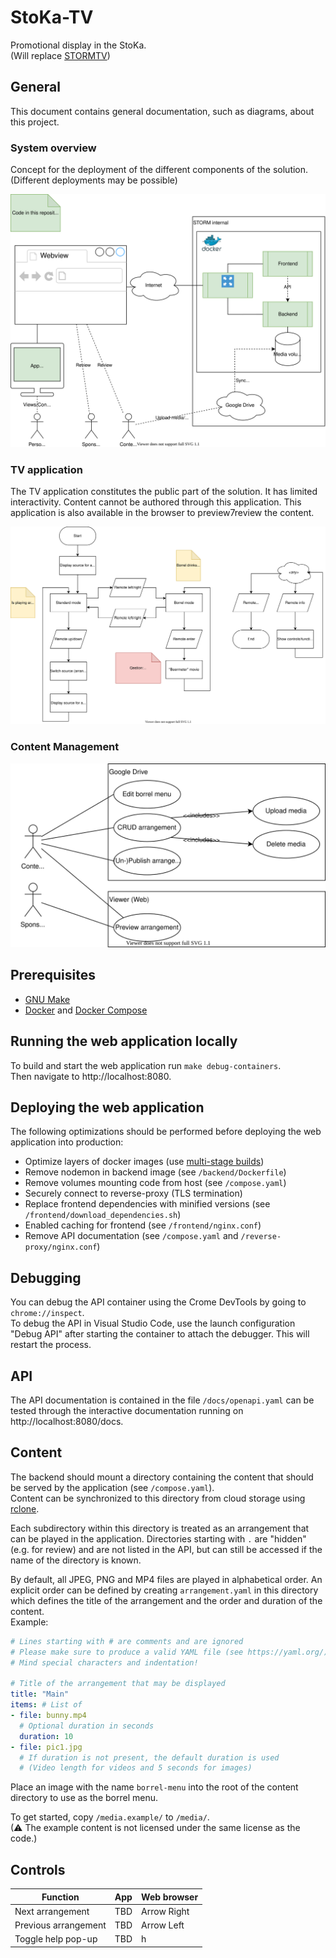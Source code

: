 # StoKa-TV
Promotional display in the StoKa.  
(Will replace [STORMTV](https://github.com/StudieverenigingSTORM/STORMTV))

## General
This document contains general documentation, such as diagrams, about this project.

### System overview
Concept for the deployment of the different components of the solution. (Different deployments may be possible)

![System overview](./system_overview.drawio.svg)

### TV application
The TV application constitutes the public part of the solution.
It has limited interactivity.
Content cannot be authored through this application.
This application is also available in the browser to preview7review the content.

![Flowchart TV application](./flow_tv.drawio.svg)

### Content Management
![Use-case Content Management](./use-case_cms.drawio.svg)

## Prerequisites
+ [GNU Make](https://www.gnu.org/software/make/)
+ [Docker](https://hub.docker.com/search?offering=community&q=&type=edition&platform=desktop%2Cserver) and [Docker Compose](https://docs.docker.com/compose/install/)

## Running the web application locally
To build and start the web application run `make debug-containers`.  
Then navigate to http://localhost:8080.

## Deploying the web application
The following optimizations should be performed before deploying the web application into production:
* Optimize layers of docker images (use [multi-stage builds](https://docs.docker.com/develop/develop-images/multistage-build/))
* Remove nodemon in backend image (see `/backend/Dockerfile`)
* Remove volumes mounting code from host (see `/compose.yaml`)
* Securely connect to reverse-proxy (TLS termination)
* Replace frontend dependencies with minified versions (see `/frontend/download_dependencies.sh`)
* Enabled caching for frontend (see `/frontend/nginx.conf`)
* Remove API documentation (see `/compose.yaml` and `/reverse-proxy/nginx.conf`)

## Debugging
You can debug the API container using the Crome DevTools by going to `chrome://inspect`.  
To debug the API in Visual Studio Code, use the launch configuration "Debug API" after starting the container to attach the debugger. This will restart the process.

## API
The API documentation is contained in the file `/docs/openapi.yaml` can be tested through the interactive documentation running on http://localhost:8080/docs.

## Content
The backend should mount a directory containing the content that should be served by the application (see `/compose.yaml`).  
Content can be synchronized to this directory from cloud storage using [rclone](https://rclone.org/).

Each subdirectory within this directory is treated as an arrangement that can be played in the application.
Directories starting with `.` are "hidden" (e.g. for review) and are not listed in the API, but can still be accessed if the name of the directory is known.

By default, all JPEG, PNG and MP4 files are played in alphabetical order.
An explicit order can be defined by creating `arrangement.yaml` in this directory which defines the title of the arrangement and the order and duration of the content.  
Example:
```yaml
# Lines starting with # are comments and are ignored
# Please make sure to produce a valid YAML file (see https://yaml.org/)
# Mind special characters and indentation!

# Title of the arrangement that may be displayed
title: "Main"
items: # List of 
- file: bunny.mp4
  # Optional duration in seconds
  duration: 10
- file: pic1.jpg
  # If duration is not present, the default duration is used
  # (Video length for videos and 5 seconds for images)
```

Place an image with the name `borrel-menu` into the root of the content directory to use as the borrel menu.

To get started, copy `/media.example/` to `/media/`.  
(⚠ The example content is not licensed under the same license as the code.)

## Controls
| Function | App | Web browser |
|---|---|---|
| Next arrangement | TBD | Arrow Right |
| Previous arrangement | TBD | Arrow Left |
| Toggle help pop-up | TBD | h |
